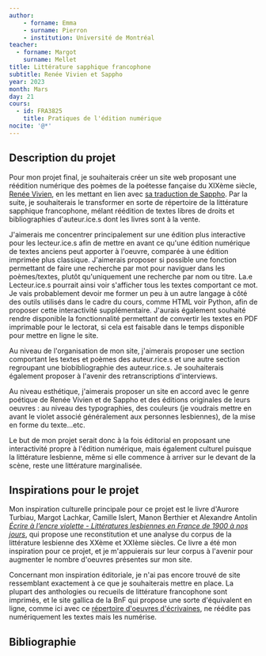 ```yaml
--- 
author: 
    - forname: Emma
    - surname: Pierron
    - institution: Université de Montréal
teacher: 
  - forname: Margot
    surname: Mellet
title: Littérature sapphique francophone
subtitle: Renée Vivien et Sappho
year: 2023
month: Mars
day: 21
cours:
  - id: FRA3825
    title: Pratiques de l'édition numérique
nocite: '@*'
---
```

## **Description du projet**


Pour mon projet final, je souhaiterais créer un site web proposant une réédition numérique des poèmes de la poétesse fançaise du XIXème siècle, [Renée Vivien](https://fr.wikipedia.org/wiki/Ren%C3%A9e_Vivien), en les mettant en lien avec [sa traduction de Sappho](https://fr.wikisource.org/wiki/Sapho_(Vivien)). Par la suite, je souhaiterais le transformer en sorte de répertoire de la littérature sapphique francophone, mélant réédition de textes libres de droits et bibliographies d'auteur.ice.s dont les livres sont à la vente.

J'aimerais me concentrer principalement sur une édition plus interactive pour les lecteur.ice.s afin de mettre en avant ce qu'une édition numérique de textes anciens peut apporter à l'oeuvre, comparée à une édition imprimée plus classique. 
J'aimerais proposer si possible une fonction permettant de faire une recherche par mot pour naviguer dans les poèmes/textes, plutôt qu'uniquement une recherche par nom ou titre. La.e Lecteur.ice.s pourrait ainsi voir s'afficher tous les textes comportant ce mot.
Je vais probablement devoir me former un peu à un autre langage à côté des outils utilisés dans le cadre du cours, comme HTML voir Python, afin de proposer cette interactivité supplémentaire.
J'aurais également souhaité rendre disponible la fonctionnalité permettant de convertir les textes en PDF imprimable pour le lectorat, si cela est faisable dans le temps disponible pour mettre en ligne le site.

Au niveau de l'organisation de mon site, j'aimerais proposer une section comportant les textes et poèmes des auteur.rice.s et une autre section regroupant une biobibliographie des auteur.rice.s. Je souhaiterais également proposer à l'avenir des retranscriptions d'interviews. 

Au niveau esthétique, j'aimerais proposer un site en accord avec le genre poétique de Renée Vivien et de Sappho et des éditions originales de leurs oeuvres : au niveau des typographies, des couleurs (je voudrais mettre en avant le violet associé généralement aux personnes lesbiennes), de la mise en forme du texte...etc. 

Le but de mon projet serait donc à la fois éditorial en proposant une interactivité propre à l'édition numérique, mais également culturel puisque la littérature lesbienne, même si elle commence à arriver sur le devant de la scène, reste une littérature marginalisée. 


## **Inspirations pour le projet**


Mon inspiration culturelle principale pour ce projet est le livre d'Aurore Turbiau, Margot Lachkar, Camille Islert, Manon Berthier et Alexandre Antolin [*Écrire à l’encre violette - Littératures lesbiennes en France de 1900 à nos jours*](http://www.lecavalierbleu.com/livre/ecrire-a-lencre-violette/), qui propose une reconstitution et une analyse du corpus de la littérature lesbienne des XXème et XXIème siècles. Ce livre a été mon inspiration pour ce projet, et je m'appuierais sur leur corpus à l'avenir pour augmenter le nombre d'oeuvres présentes sur mon site.

Concernant mon inspiration éditoriale, je n'ai pas encore trouvé de site ressemblant exactement à ce que je souhaiterais mettre en place. La plupart des anthologies ou recueils de littérature francophone sont imprimés, et le site gallica de la BnF qui propose une sorte d'équivalent en ligne, comme ici avec ce [répertoire d'oeuvres d'écrivaines](https://gallica.bnf.fr/html/und/litteratures/femmes-de-lettres?mode=desktop), ne réédite pas numériquement les textes mais les numérise. 


## Bibliographie